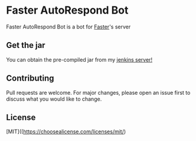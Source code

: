# Faster AutoRespond Bot

Faster AutoRespond Bot is a bot for [Faster](https://www.youtube.com/fasterofficialsc)'s server

## Get the jar

You can obtain the pre-compiled jar from my [jenkins server!](https://jordanplayz158.me/job/FasterAutoresponder/)

## Contributing
Pull requests are welcome. For major changes, please open an issue first to discuss what you would like to change.

## License
[MIT]((https://choosealicense.com/licenses/mit/)